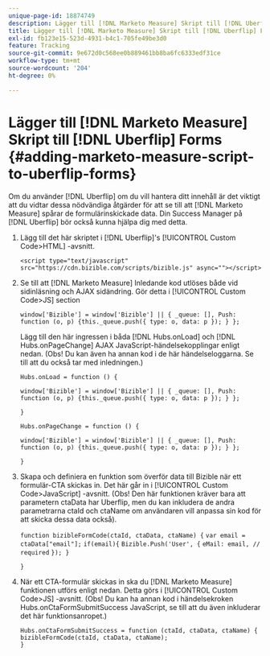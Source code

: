 ```yaml
---
unique-page-id: 18874749
description: Lägger till [!DNL Marketo Measure] Skript till [!DNL Uberflip] FORMS - [!DNL Marketo Measure]
title: Lägger till [!DNL Marketo Measure] Skript till [!DNL Uberflip] Forms
exl-id: fb123e15-523d-4931-b4c1-705fe49be3d0
feature: Tracking
source-git-commit: 9e672d0c568ee0b889461bb8ba6fc6333edf31ce
workflow-type: tm+mt
source-wordcount: '204'
ht-degree: 0%

---
```


# Lägger till [!DNL Marketo Measure] Skript till [!DNL Uberflip] Forms {#adding-marketo-measure-script-to-uberflip-forms}

Om du använder [!DNL Uberflip] om du vill hantera ditt innehåll är det viktigt att du vidtar dessa nödvändiga åtgärder för att se till att [!DNL Marketo Measure] spårar de formulärinskickade data. Din Success Manager på [!DNL Uberflip] bör också kunna hjälpa dig med detta.

1. Lägg till det här skriptet i [!DNL Uberflip]&#39;s [!UICONTROL Custom Code>HTML] -avsnitt.

   `<script type="text/javascript" src="https://cdn.bizible.com/scripts/bizible.js" async=""></script>`

1. Se till att [!DNL Marketo Measure] Inledande kod utlöses både vid sidinläsning och AJAX sidändring. Gör detta i [!UICONTROL Custom Code>JS] section

   `window['Bizible'] = window['Bizible'] || { _queue: [], Push: function (o, p) {this._queue.push({ type: o, data: p }); } };`

   Lägg till den här ingressen i båda [!DNL Hubs.onLoad] och [!DNL Hubs.onPageChange] AJAX JavaScript-händelsekopplingar enligt nedan. (Obs! Du kan även ha annan kod i de här händelseloggarna. Se till att du också tar med inledningen.)

   `Hubs.onLoad = function () {`

   `window['Bizible'] = window['Bizible'] || { _queue: [], Push: function (o, p) {this._queue.push({ type: o, data: p }); } };`

   `}`

   `Hubs.onPageChange = function () {`

   `window['Bizible'] = window['Bizible'] || { _queue: [], Push: function (o, p) {this._queue.push({ type: o, data: p }); } };`

   `}`

1. Skapa och definiera en funktion som överför data till Bizible när ett formulär-CTA skickas in. Det här går in i [!UICONTROL Custom Code>JavaScript] -avsnitt. (Obs! Den här funktionen kräver bara att parametern ctaData har Uberflip, men du kan inkludera de andra parametrarna ctaId och ctaName om användaren vill anpassa sin kod för att skicka dessa data också).

   `function bizibleFormCode(ctaId, ctaData, ctaName) {`
   `var email = ctaData["email"];`
   `if(email){`
   `Bizible.Push('User', {`
   `eMail: email, // required`
   `}); }`

   `}`

1. När ett CTA-formulär skickas in ska du [!DNL Marketo Measure] funktionen utförs enligt nedan. Detta görs i [!UICONTROL Custom Code>JS] -avsnitt. (Obs! Du kan ha annan kod i händelsekroken Hubs.onCtaFormSubmitSuccess JavaScript, se till att du även inkluderar det här funktionsanropet.)

   `Hubs.onCtaFormSubmitSuccess = function (ctaId, ctaData, ctaName) {`
   `bizibleFormCode(ctaId, ctaData, ctaName);`\
   `}`
